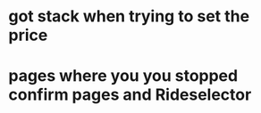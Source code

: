 # got stack when trying to set the price 
# pages where you you stopped confirm pages and Rideselector